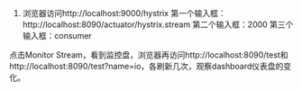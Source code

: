 1. 浏览器访问http://localhost:9000/hystrix
第一个输入框：http://localhost:8090/actuator/hystrix.stream
第二个输入框：2000
第三个输入框：consumer

点击Monitor Stream，看到监控盘，浏览器再访问http://localhost:8090/test和http://localhost:8090/test?name=io，各刷新几次，观察dashboard仪表盘的变化。